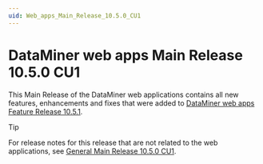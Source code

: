 ```yaml
---
uid: Web_apps_Main_Release_10.5.0_CU1
---
```


# DataMiner web apps Main Release 10.5.0 CU1

This Main Release of the DataMiner web applications contains all new features, enhancements and fixes that were added to [DataMiner web apps Feature Release 10.5.1](xref:Web_apps_Feature_Release_10.5.1).

> [!TIP]
> For release notes for this release that are not related to the web applications, see [General Main Release 10.5.0 CU1](xref:General_Main_Release_10.5.0_CU1).
